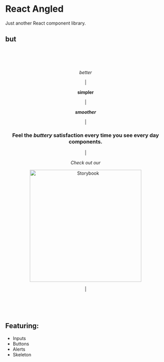 # React Angled

Just another React component library.

<h2 ><b>but</b></h2>

<br/>
<br/>
<br/>

<p align="center"><i>better</i></p>
<p align="center" >|</p>
<p align="center"><b>simpler</b></p>
<p align="center" >|</p>
<p align="center"><i><b>smoother</b></i></p>
<p align="center" >|</p>
<h3 align="center"><b>Feel the <i>buttery</i> satisfaction every time you see every day components.</b></h3>

<p align="center" >|</p>
<p align="center" >
  <i>Check out our</i>
</p>
<p align="center">
  <a href="https://master--5f7c6a1e988db70022b54aa1.chromatic.com">
    <img src="https://user-images.githubusercontent.com/321738/63501763-88dbf600-c4cc-11e9-96cd-94adadc2fd72.png" width="350" alt="Storybook">
  </a>
</p>
<p align="center" >|</p>
 
<br/>
<br/>
<br/>

<h2>Featuring:</h2>

- Inputs
- Buttons
- Alerts
- Skeleton

